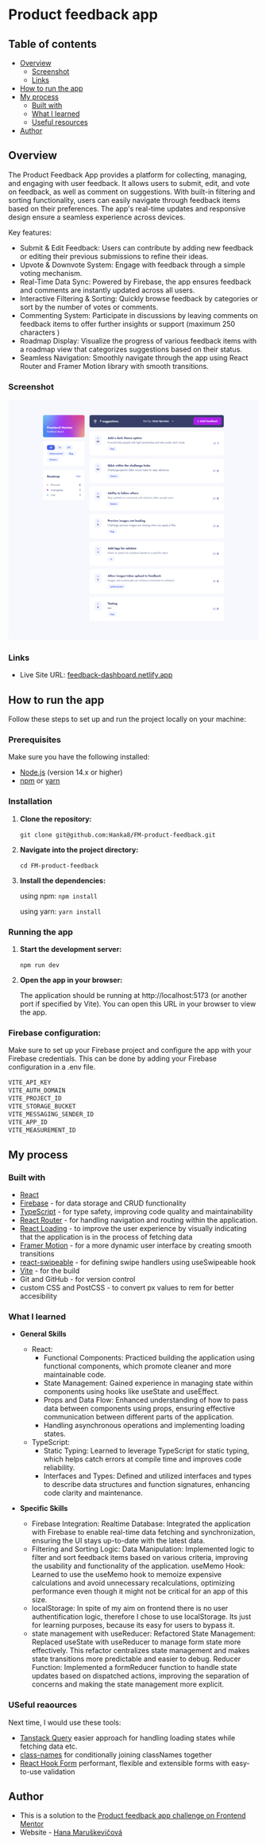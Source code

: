 # Product feedback app

## Table of contents

- [Overview](#overview)
  - [Screenshot](#screenshot)
  - [Links](#links)
- [How to run the app](#how-to-run-the-app)
- [My process](#my-process)
  - [Built with](#built-with)
  - [What I learned](#what-i-learned)
  - [Useful resources](#useful-resources)
- [Author](#author)


## Overview

The Product Feedback App provides a platform for collecting, managing, and engaging with user feedback. It allows users to submit, edit, and vote on feedback, as well as comment on suggestions. With built-in filtering and sorting functionality, users can easily navigate through feedback items based on their preferences. The app's real-time updates and responsive design ensure a seamless experience across devices.

Key features:
- Submit & Edit Feedback: Users can contribute by adding new feedback or editing their previous submissions to refine their ideas.
- Upvote & Downvote System: Engage with feedback through a simple voting mechanism.
- Real-Time Data Sync: Powered by Firebase, the app ensures feedback and comments are instantly updated across all users.
- Interactive Filtering & Sorting: Quickly browse feedback by categories or sort by the number of votes or comments.
- Commenting System: Participate in discussions by leaving comments on feedback items to offer further insights or support (maximum 250 characters )
- Roadmap Display: Visualize the progress of various feedback items with a roadmap view that categorizes suggestions based on their status.
- Seamless Navigation: Smoothly navigate through the app using React Router and Framer Motion library with smooth transitions.

### Screenshot

![](./screenshot.png)

### Links

- Live Site URL: [feedback-dashboard.netlify.app](https://www.fm-feedback.netlify.app/)

## How to run the app

Follow these steps to set up and run the project locally on your machine:

### Prerequisites

Make sure you have the following installed:

- [Node.js](https://nodejs.org/) (version 14.x or higher)
- [npm](https://www.npmjs.com/) or [yarn](https://yarnpkg.com/)

### Installation

1. **Clone the repository:**

   `git clone git@github.com:Hanka8/FM-product-feedback.git`

2. **Navigate into the project directory:**
   
   `cd FM-product-feedback`

3. **Install the dependencies:**
   
   using npm:
  `npm install`

   using yarn:
   `yarn install`

### Running the app

1. **Start the development server:**

   `npm run dev`

2. **Open the app in your browser:**

   The application should be running at http://localhost:5173 (or another port if specified by Vite). You can open this URL in your browser to view the app.

### Firebase configuration:

Make sure to set up your Firebase project and configure the app with your Firebase credentials. This can be done by adding your Firebase configuration in a .env file.

```
VITE_API_KEY
VITE_AUTH_DOMAIN
VITE_PROJECT_ID
VITE_STORAGE_BUCKET
VITE_MESSAGING_SENDER_ID
VITE_APP_ID
VITE_MEASUREMENT_ID
```

## My process

### Built with

- [React](https://reactjs.org/)
- [Firebase](https://firebase.google.com/) - for data storage and CRUD functionality
- [TypeScript](https://www.typescriptlang.org/) - for type safety, improving code quality and maintainability
- [React Router](https://reactrouter.com/en/main) - for handling navigation and routing within the application.
- [React Loading](https://www.npmjs.com/package/react-loading) - to improve the user experience by visually indicating that the application is in the process of fetching data
- [Framer Motion](https://www.framer.com/motion/) - for a more dynamic user interface by creating smooth transitions
- [react-swipeable](https://www.npmjs.com/package/react-swipeable) - for defining swipe handlers using useSwipeable hook
- [Vite](https://vitejs.dev/) - for the build
- Git and GitHub - for version control
- custom CSS and PostCSS - to convert px values to rem for better accesibility

### What I learned

- **General Skills**

  - React:
    - Functional Components: Practiced building the application using functional components, which promote cleaner and more maintainable code.
    - State Management: Gained experience in managing state within components using hooks like useState and useEffect.
    - Props and Data Flow: Enhanced understanding of how to pass data between components using props, ensuring effective communication between different parts of the application.
    - Handling asynchronous operations and implementing loading states.
  - TypeScript:
    - Static Typing: Learned to leverage TypeScript for static typing, which helps catch errors at compile time and improves code reliability.
    - Interfaces and Types: Defined and utilized interfaces and types to describe data structures and function signatures, enhancing code clarity and maintenance.

- **Specific Skills**

  - Firebase Integration:
    Realtime Database: Integrated the application with Firebase to enable real-time data fetching and synchronization, ensuring the UI stays up-to-date with the latest data.
  - Filtering and Sorting Logic:
    Data Manipulation: Implemented logic to filter and sort feedback items based on various criteria, improving the usability and functionality of the application.
    useMemo Hook: Learned to use the useMemo hook to memoize expensive calculations and avoid unnecessary recalculations, optimizing performance even though it might not be critical for an app of this size.
  - localStorage:
    In spite of my aim on frontend there is no user authentification logic, therefore I chose to use localStorage. Its just for learning purposes, because its easy for users to bypass it.
  - state management with useReducer:
    Refactored State Management: Replaced useState with useReducer to manage form state more effectively. This refactor centralizes state management and makes state transitions more predictable and easier to debug.
    Reducer Function: Implemented a formReducer function to handle state updates based on dispatched actions, improving the separation of concerns and making the state management more explicit.

### USeful reaources

Next time, I would use these tools:

- [Tanstack Query](https://tanstack.com/) easier approach for handling loading states while fetching data etc.
- [class-names](https://github.com/JedWatson/classnames) for conditionally joining classNames together
- [React Hook Form](https://react-hook-form.com/) performant, flexible and extensible forms with easy-to-use validation

## Author

- This is a solution to the [Product feedback app challenge on Frontend Mentor](https://www.frontendmentor.io/challenges/product-feedback-app-wbvUYqjR6)
- Website - [Hana Maruškevičová](hanamarus.cz)
